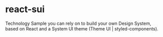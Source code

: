 # react-sui
Technology Sample you can rely on to build your own Design System, based on React and a System UI theme (Theme UI | styled-components).
